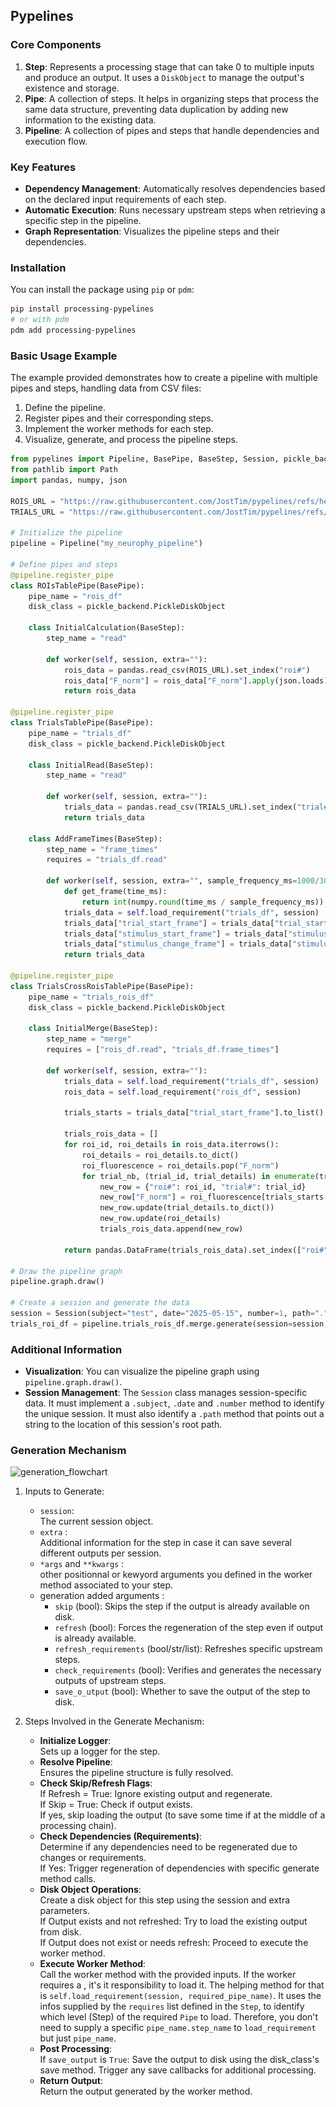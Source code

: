 ## Pypelines

### Core Components
1. **Step**: Represents a processing stage that can take 0 to multiple inputs and produce an output. It uses a `DiskObject` to manage the output's existence and storage.
2. **Pipe**: A collection of steps. It helps in organizing steps that process the same data structure, preventing data duplication by adding new information to the existing data.
3. **Pipeline**: A collection of pipes and steps that handle dependencies and execution flow.

### Key Features
- **Dependency Management**: Automatically resolves dependencies based on the declared input requirements of each step.
- **Automatic Execution**: Runs necessary upstream steps when retrieving a specific step in the pipeline.
- **Graph Representation**: Visualizes the pipeline steps and their dependencies.

### Installation
You can install the package using `pip` or `pdm`:
```bash
pip install processing-pypelines
# or with pdm
pdm add processing-pypelines
```

### Basic Usage Example
The example provided demonstrates how to create a pipeline with multiple pipes and steps, handling data from CSV files:
1. Define the pipeline.
2. Register pipes and their corresponding steps.
3. Implement the worker methods for each step.
4. Visualize, generate, and process the pipeline steps.

```python
from pypelines import Pipeline, BasePipe, BaseStep, Session, pickle_backend
from pathlib import Path
import pandas, numpy, json

ROIS_URL = "https://raw.githubusercontent.com/JostTim/pypelines/refs/heads/main/tests/data/rois_df.csv"
TRIALS_URL = "https://raw.githubusercontent.com/JostTim/pypelines/refs/heads/main/tests/data/trials_df.csv"

# Initialize the pipeline
pipeline = Pipeline("my_neurophy_pipeline")

# Define pipes and steps
@pipeline.register_pipe
class ROIsTablePipe(BasePipe):
    pipe_name = "rois_df"
    disk_class = pickle_backend.PickleDiskObject

    class InitialCalculation(BaseStep):
        step_name = "read"

        def worker(self, session, extra=""):
            rois_data = pandas.read_csv(ROIS_URL).set_index("roi#")
            rois_data["F_norm"] = rois_data["F_norm"].apply(json.loads)
            return rois_data

@pipeline.register_pipe
class TrialsTablePipe(BasePipe):
    pipe_name = "trials_df"
    disk_class = pickle_backend.PickleDiskObject

    class InitialRead(BaseStep):
        step_name = "read"

        def worker(self, session, extra=""):
            trials_data = pandas.read_csv(TRIALS_URL).set_index("trial#")
            return trials_data

    class AddFrameTimes(BaseStep):
        step_name = "frame_times"
        requires = "trials_df.read"

        def worker(self, session, extra="", sample_frequency_ms=1000/30):
            def get_frame(time_ms):
                return int(numpy.round(time_ms / sample_frequency_ms))
            trials_data = self.load_requirement("trials_df", session)
            trials_data["trial_start_frame"] = trials_data["trial_start_global_ms"].apply(get_frame)
            trials_data["stimulus_start_frame"] = trials_data["stimulus_start_ms"].apply(get_frame)
            trials_data["stimulus_change_frame"] = trials_data["stimulus_change_ms"].apply(get_frame)
            return trials_data

@pipeline.register_pipe
class TrialsCrossRoisTablePipe(BasePipe):
    pipe_name = "trials_rois_df"
    disk_class = pickle_backend.PickleDiskObject

    class InitialMerge(BaseStep):
        step_name = "merge"
        requires = ["rois_df.read", "trials_df.frame_times"]

        def worker(self, session, extra=""):
            trials_data = self.load_requirement("trials_df", session)
            rois_data = self.load_requirement("rois_df", session)

            trials_starts = trials_data["trial_start_frame"].to_list() + [len(rois_data["F_norm"].iloc[0])]

            trials_rois_data = []
            for roi_id, roi_details in rois_data.iterrows():
                roi_details = roi_details.to_dict()
                roi_fluorescence = roi_details.pop("F_norm")
                for trial_nb, (trial_id, trial_details) in enumerate(trials_data.iterrows()):
                    new_row = {"roi#": roi_id, "trial#": trial_id}
                    new_row["F_norm"] = roi_fluorescence[trials_starts[trial_nb]:trials_starts[trial_nb+1]]
                    new_row.update(trial_details.to_dict())
                    new_row.update(roi_details)
                    trials_rois_data.append(new_row)

            return pandas.DataFrame(trials_rois_data).set_index(["roi#", "trial#"])

# Draw the pipeline graph
pipeline.graph.draw()

# Create a session and generate the data
session = Session(subject="test", date="2025-05-15", number=1, path=".", auto_path=True)
trials_roi_df = pipeline.trials_rois_df.merge.generate(session=session, check_requirements=True)
```

### Additional Information
- **Visualization**: You can visualize the pipeline graph using `pipeline.graph.draw()`.
- **Session Management**: The `Session` class manages session-specific data. It must implement a ``.subject``, ``.date`` and ``.number`` method to identify the unique session. It must also identify a ``.path`` method that points out a string to the location of this session's root path.


### Generation Mechanism

![generation_flowchart](\.assets\PypelinesGenerate.svg)

1. Inputs to Generate:

    - ``session``:  
    The current session object.
    - ``extra`` :  
    Additional information for the step in case it can save several different outputs per session.
    - ``*args`` and ``**kwargs`` :  
    other positionnal or kewyord arguments you defined in the worker method associated to your step.
    - generation added arguments :
        - ``skip`` (bool): Skips the step if the output is already available on disk.
        - ``refresh`` (bool): Forces the regeneration of the step even if output is already available.
        - ``refresh_requirements`` (bool/str/list): Refreshes specific upstream steps.
        - ``check_requirements`` (bool): Verifies and generates the necessary outputs of upstream steps.
        - ``save_o_utput`` (bool): Whether to save the output of the step to disk.

2. Steps Involved in the Generate Mechanism:

    - **Initialize Logger**:  
        Sets up a logger for the step.
    - **Resolve Pipeline**:  
        Ensures the pipeline structure is fully resolved.
    - **Check Skip/Refresh Flags**:  
        If Refresh = True: Ignore existing output and regenerate.  
        If Skip = True: Check if output exists.  
        If yes, skip loading the output (to save some time if at the middle of a processing chain).
    - **Check Dependencies (Requirements)**:  
        Determine if any dependencies need to be regenerated due to changes or requirements.  
        If Yes: Trigger regeneration of dependencies with specific generate method calls.
    - **Disk Object Operations**:  
        Create a disk object for this step using the session and extra parameters.  
        If Output exists and not refreshed: Try to load the existing output from disk.  
        If Output does not exist or needs refresh: Proceed to execute the worker method.
    - **Execute Worker Method**:  
        Call the worker method with the provided inputs. If the worker requires a , it's it responsibility to load it. The helping method for that is ``self.load_requirement(session, required_pipe_name)``. It uses the infos supplied by the ``requires`` list defined in the ``Step``, to identify which level (Step) of the required ``Pipe`` to load. Therefore, you don't need to supply a specific ``pipe_name.step_name`` to ``load_requirement`` but just ``pipe_name``.
    - **Post Processing**:  
        If ``save_output`` is ``True``: Save the output to disk using the disk_class's save method.
        Trigger any save callbacks for additional processing.
    - **Return Output**:  
        Return the output generated by the worker method.
